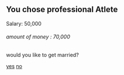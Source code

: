 ## You chose __professional Atlete__ 
 Salary: 50,000 

###### amount of money : 70,000

would you like to get married?

[yes](../marrige.md) [no](../house.md)